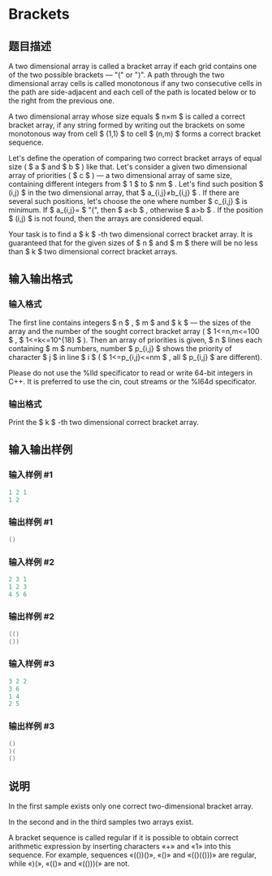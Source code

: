 # Brackets

## 题目描述

A two dimensional array is called a bracket array if each grid contains one of the two possible brackets — "(" or ")". A path through the two dimensional array cells is called monotonous if any two consecutive cells in the path are side-adjacent and each cell of the path is located below or to the right from the previous one.

A two dimensional array whose size equals $ n×m $ is called a correct bracket array, if any string formed by writing out the brackets on some monotonous way from cell $ (1,1) $ to cell $ (n,m) $ forms a correct bracket sequence.

Let's define the operation of comparing two correct bracket arrays of equal size ( $ a $ and $ b $ ) like that. Let's consider a given two dimensional array of priorities ( $ c $ ) — a two dimensional array of same size, containing different integers from $ 1 $ to $ nm $ . Let's find such position $ (i,j) $ in the two dimensional array, that $ a_{i,j}≠b_{i,j} $ . If there are several such positions, let's choose the one where number $ c_{i,j} $ is minimum. If $ a_{i,j}= $ "(", then $ a&lt;b $ , otherwise $ a&gt;b $ . If the position $ (i,j) $ is not found, then the arrays are considered equal.

Your task is to find a $ k $ -th two dimensional correct bracket array. It is guaranteed that for the given sizes of $ n $ and $ m $ there will be no less than $ k $ two dimensional correct bracket arrays.

## 输入输出格式

### 输入格式

The first line contains integers $ n $ , $ m $ and $ k $ — the sizes of the array and the number of the sought correct bracket array ( $ 1<=n,m<=100 $ , $ 1<=k<=10^{18} $ ). Then an array of priorities is given, $ n $ lines each containing $ m $ numbers, number $ p_{i,j} $ shows the priority of character $ j $ in line $ i $ ( $ 1<=p_{i,j}<=nm $ , all $ p_{i,j} $ are different).

Please do not use the %lld specificator to read or write 64-bit integers in С++. It is preferred to use the cin, cout streams or the %I64d specificator.

### 输出格式

Print the $ k $ -th two dimensional correct bracket array.

## 输入输出样例

### 输入样例 #1

```cpp
1 2 1
1 2

```
### 输出样例 #1

```cpp
()

```
### 输入样例 #2

```cpp
2 3 1
1 2 3
4 5 6

```
### 输出样例 #2

```cpp
(()
())

```
### 输入样例 #3

```cpp
3 2 2
3 6
1 4
2 5

```
### 输出样例 #3

```cpp
()
)(
()

```
## 说明

In the first sample exists only one correct two-dimensional bracket array.

In the second and in the third samples two arrays exist.

A bracket sequence is called regular if it is possible to obtain correct arithmetic expression by inserting characters «+» and «1» into this sequence. For example, sequences «(())()», «()» and «(()(()))» are regular, while «)(», «(()» and «(()))(» are not.

